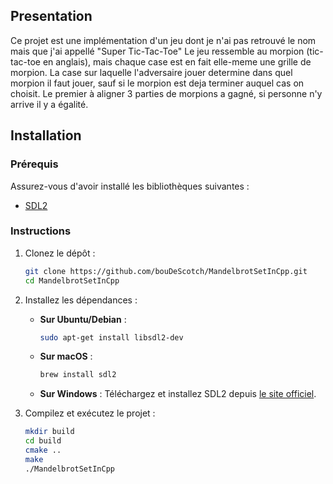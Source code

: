 ## Presentation

Ce projet est une implémentation d'un jeu dont je n'ai pas retrouvé le nom mais que j'ai appellé "Super Tic-Tac-Toe"
Le jeu ressemble au morpion (tic-tac-toe en anglais), mais chaque case est en fait elle-meme une grille de morpion. La case sur laquelle l'adversaire jouer determine dans quel morpion il faut jouer, sauf si le morpion est deja terminer auquel cas on choisit. Le premier à aligner 3 parties de morpions a gagné, si personne n'y arrive il y a égalité. 

## Installation

### Prérequis

Assurez-vous d'avoir installé les bibliothèques suivantes :

- [SDL2](https://www.libsdl.org/download-2.0.php)

### Instructions

1. Clonez le dépôt :
    ```sh
    git clone https://github.com/bouDeScotch/MandelbrotSetInCpp.git
    cd MandelbrotSetInCpp
    ```

2. Installez les dépendances :
    - **Sur Ubuntu/Debian** :
        ```sh
        sudo apt-get install libsdl2-dev
        ```
    - **Sur macOS** :
        ```sh
        brew install sdl2
        ```
    - **Sur Windows** :
      Téléchargez et installez SDL2 depuis [le site officiel](https://www.libsdl.org/download-2.0.php).

3. Compilez et exécutez le projet :
    ```sh
    mkdir build
    cd build
    cmake ..
    make
    ./MandelbrotSetInCpp
    ```
